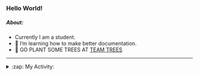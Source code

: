 ### Hello World!

##### About:
- Currently I am a student.
- 🌱 I’m learning how to make better documentation.
- 🌱 GO PLANT SOME TREES AT [TEAM TREES](https://teamtrees.org/)

---
<details>
  <summary>:zap: My Activity:</summary>
  
<!--START_SECTION:waka-->
![Code Time](http://img.shields.io/badge/Code%20Time-1%2C070%20hrs%2019%20mins-blue)

**I'm a Night 🦉** 

```text
🌞 Morning                1635 commits        ███░░░░░░░░░░░░░░░░░░░░░░   10.07 % 
🌆 Daytime                5203 commits        ████████░░░░░░░░░░░░░░░░░   32.04 % 
🌃 Evening                4731 commits        ███████░░░░░░░░░░░░░░░░░░   29.13 % 
🌙 Night                  4671 commits        ███████░░░░░░░░░░░░░░░░░░   28.76 % 
```
📅 **I'm Most Productive on Wednesday** 

```text
Monday                   2366 commits        ████░░░░░░░░░░░░░░░░░░░░░   14.57 % 
Tuesday                  1988 commits        ███░░░░░░░░░░░░░░░░░░░░░░   12.24 % 
Wednesday                3797 commits        ██████░░░░░░░░░░░░░░░░░░░   23.38 % 
Thursday                 2252 commits        ███░░░░░░░░░░░░░░░░░░░░░░   13.87 % 
Friday                   1603 commits        ██░░░░░░░░░░░░░░░░░░░░░░░   09.87 % 
Saturday                 1490 commits        ██░░░░░░░░░░░░░░░░░░░░░░░   09.17 % 
Sunday                   2744 commits        ████░░░░░░░░░░░░░░░░░░░░░   16.90 % 
```


📊 **This Week I Spent My Time On** 

```text
🔥 Editors: 
VS Code                  3 hrs 26 mins       █████████████████████████   100.00 % 

🐱‍💻 Projects: 
praise                   2 hrs 17 mins       █████████████████░░░░░░░░   66.62 % 
CSF22                    1 hr 6 mins         ████████░░░░░░░░░░░░░░░░░   32.29 % 
gdsc-next-weather-app    2 mins              ░░░░░░░░░░░░░░░░░░░░░░░░░   01.09 % 
```


 Last Updated on 22/03/2023 13:10:56 UTC
<!--END_SECTION:waka-->
</details>
